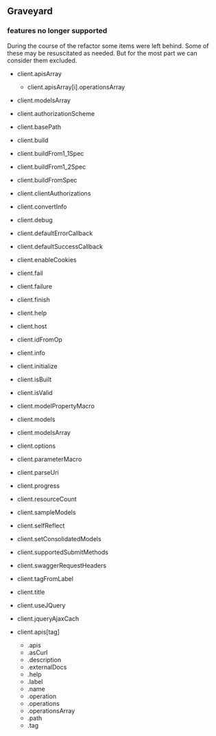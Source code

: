 Graveyard
---------

### features no longer supported

During the course of the refactor some items were left behind. 
Some of these may be resuscitated as needed.
But for the most part we can consider them excluded.

- client.apisArray
  - client.apisArray[i].operationsArray
- client.modelsArray
- client.authorizationScheme
- client.basePath
- client.build
- client.buildFrom1_1Spec
- client.buildFrom1_2Spec
- client.buildFromSpec
- client.clientAuthorizations
- client.convertInfo
- client.debug
- client.defaultErrorCallback
- client.defaultSuccessCallback
- client.enableCookies
- client.fail
- client.failure
- client.finish
- client.help
- client.host
- client.idFromOp
- client.info
- client.initialize
- client.isBuilt
- client.isValid
- client.modelPropertyMacro
- client.models
- client.modelsArray
- client.options
- client.parameterMacro
- client.parseUri
- client.progress
- client.resourceCount
- client.sampleModels
- client.selfReflect
- client.setConsolidatedModels
- client.supportedSubmitMethods
- client.swaggerRequestHeaders
- client.tagFromLabel
- client.title
- client.useJQuery
- client.jqueryAjaxCach

- client.apis[tag]
  - .apis
  - .asCurl
  - .description
  - .externalDocs
  - .help
  - .label
  - .name
  - .operation
  - .operations
  - .operationsArray
  - .path
  - .tag
